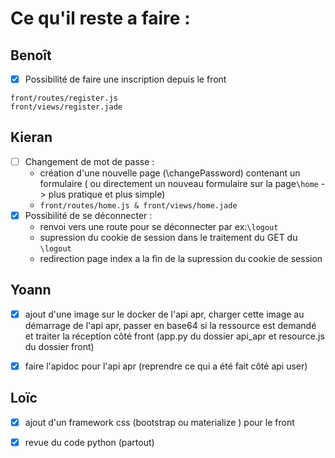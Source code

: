 # Ce qu'il reste a faire :

## Benoît 
- [x] Possibilité de faire une inscription depuis le front
```
front/routes/register.js
front/views/register.jade
```

## Kieran
- [ ] Changement de mot de passe :
    - création d'une nouvelle page (\changePassword) contenant un formulaire ( ou directement un nouveau formulaire sur la page```\home``` -> plus pratique et plus simple)
    - ```front/routes/home.js & front/views/home.jade```
- [x] Possibilité de se déconnecter :
    - renvoi vers une route pour se déconnecter par ex:```\logout``` 
    - supression du cookie de session dans le traitement du GET du ```\logout``` 
    - redirection page index a la fin de la supression du cookie de session

## Yoann

- [x] ajout d'une image sur le docker de l'api apr, charger cette image au démarrage de l'api apr, passer en base64 si la ressource est demandé et traiter la réception côté front (app.py du dossier api_apr et resource.js du dossier front)


- [x] faire l'apidoc pour l'api apr (reprendre ce qui a été fait côté api user)

## Loïc

- [x] ajout d'un framework css (bootstrap ou materialize ) pour le front

- [x] revue du code python (partout)